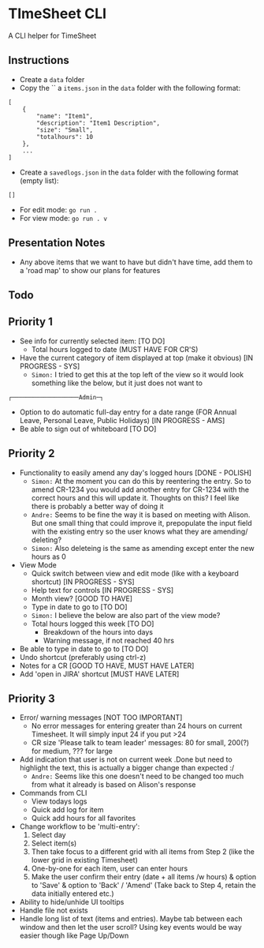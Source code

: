 # TImeSheet CLI
A CLI helper for TimeSheet

## Instructions
- Create a `data` folder
- Copy the `` a `items.json` in the `data` folder with the following format:
```
[
    {
        "name": "Item1",
        "description": "Item1 Description",
        "size": "Small",
        "totalhours": 10
    },
    ...
]
```
- Create a `savedlogs.json` in the `data` folder with the following format (empty list):
```
[]
```
- For edit mode: `go run .`
- For view mode: `go run . v`

## Presentation Notes
- Any above items that we want to have but didn't have time, add them to a 'road map' to show our plans for features

## Todo
## Priority 1
- See info for currently selected item: [TO DO]
    - Total hours logged to date (MUST HAVE FOR CR'S)
- Have the current category of item displayed at top (make it obvious) [IN PROGRESS - SYS]
    - `Simon:` I tried to get this at the top left of the view so it would look something like the below, but it just does not want to
```
┌───────────────────Admin─┐
```
- Option to do automatic full-day entry for a date range (FOR Annual Leave, Personal Leave, Public Holidays) [IN PROGRESS - AMS]
- Be able to sign out of whiteboard [TO DO]
## Priority 2
- Functionality to easily amend any day's logged hours [DONE - POLISH]
    - `Simon:` At the moment you can do this by reentering the entry. So to amend CR-1234 you would add another entry for CR-1234 with the correct hours and this will update it. Thoughts on this? I feel like there is probably a better way of doing it
    - `Andre:` Seems to be fine the way it is based on meeting with Alison. But one small thing that could improve it, prepopulate the input field with the existing entry so the user knows what they are amending/ deleting?
    - `Simon:` Also deleteing is the same as amending except enter the new hours as 0
- View Mode
    - Quick switch between view and edit mode (like with a keyboard shortcut) [IN PROGRESS - SYS]
    - Help text for controls [IN PROGRESS - SYS]
    - Month view? [GOOD TO HAVE]
    - Type in date to go to [TO DO]
    - `Simon:` I believe the below are also part of the view mode?
    - Total hours logged this week [TO DO]
        - Breakdown of the hours into days
        - Warning message, if not reached 40 hrs
- Be able to type in date to go to [TO DO]
- Undo shortcut (preferably using ctrl-z)
- Notes for a CR [GOOD TO HAVE, MUST HAVE LATER]
- Add 'open in JIRA' shortcut [MUST HAVE LATER]
## Priority 3
- Error/ warning messages [NOT TOO IMPORTANT]
    - No error messages for entering greater than 24 hours on current Timesheet. It will simply input 24 if you put >24 
    - CR size 'Please talk to team leader' messages: 80 for small, 200(?) for medium, ??? for large
- Add indication that user is not on current week .Done but need to highlight the text, this is actually a bigger change than expected :/
    - `Andre:` Seems like this one doesn't need to be changed too much from what it already is based on Alison's response
- Commands from CLI
    - View todays logs
    - Quick add log for item
    - Quick add hours for all favorites
- Change workflow to be 'multi-entry':
    1. Select day
    2. Select item(s)
    3. Then take focus to a different grid with all items from Step 2 (like the lower grid in existing Timesheet)
    4. One-by-one for each item, user can enter hours
    5. Make the user confirm their entry (date + all items /w hours) & option to 'Save' & option to 'Back' / 'Amend' (Take back to Step 4, retain the data initially entered etc.)
- Ability to hide/unhide UI tooltips
- Handle file not exists
- Handle long list of text (items and entries). Maybe tab between each window and then let the user scroll? Using key events would be way easier though like Page Up/Down
